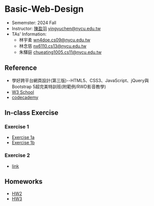 # Basic-Web-Design
- Sememster: 2024 Fall
- Instructor: [陳盈羽](https://dcat.nycu.edu.tw/members/%E9%99%B3%E7%9B%88%E7%BE%BD/) yingyuchen@nycu.edu.tw
- TAs' Information:
    - 林宇柔 wn4doe.cs09@nycu.edu.tw 
    - 林念慈 nx6110.cs13@nycu.edu.tw 
    - 朱驛庭 chueating1005.cs11@nycu.edu.tw

## Reference
- 學好跨平台網頁設計(第三版)--HTML5、CSS3、JavaScript、jQuery與Bootstrap 5超完美特訓班(附範例/RWD影音教學)
- [W3 School](https://www.w3schools.com/)
- [codecademy](https://www.codecademy.com/)

## In-class Exercise
### Exercise 1
- [Exercise 1a](https://chueating1005.github.io/Basic-Web-Design/Exercises/exercise1/class-project-1a_answer)
- [Exercise 1b](https://chueating1005.github.io/Basic-Web-Design/Exercises/exercise1/class-project-1b_answer)

### Exercise 2
- [link](https://chueating1005.github.io/Basic-Web-Design/Exercises/exercise2/index)

## Homeworks
- [HW2](https://chueating1005.github.io/Basic-Web-Design/Homeworks/HW2/index)
- [HW3](https://chueating1005.github.io/Basic-Web-Design/Homeworks/HW3/index)